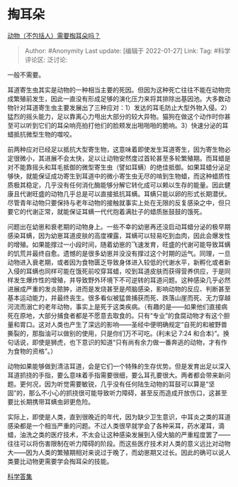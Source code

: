 # 掏耳朵
[动物（不包括人）需要掏耳朵吗？](https://www.zhihu.com/question/285682081/answer/445218498)

> Author: #Anonymity
> Last update: [编辑于 2022-01-27]
> Link:
> Tag: #科学
> 评论区:
> 泛讨论:

一般不需要。

耳道寄生虫其实是动物的一种相当主要的死因。但因为这种死亡往往不能在动物完成繁殖前发生，因此一直没有形成足够的演化压力来将其排除出基因池。大多数动物针对耳道寄生虫主要发展出了三种应对：1）发达的耳毛防止大型外物入侵。2）猛烈的摇头能力，足以靠离心力甩出大部分的较大异物。猫狗在做这个动作时你甚至可以听到它们的耳朵响亮拍打他们的脸颊发出啪啪啪的脆响。3）快速分泌的耳蜡抵抗微型生物的噬咬。

前两种应对已经足以抵抗大型寄生物，这意味着即使发生耳道寄生，因为寄生物必定很微小，其进展不会太快，足以让动物安然度过首轮甚至多轮繁殖期。而耳蜡是对不能靠摇头和耳毛抵御的微型寄生虫（譬如耳螨）的绝佳抵御。如果耳蜡分泌足够快，就能保证成功寄生到耳道中的微小寄生虫无尽的啃到生物蜡，而这种蜡质性质极其稳定，几乎没有任何消化酶能够分解它转化成可以赖以生存的能量。因此健康且代谢旺盛的动物几乎总是可以直接抵抗耳螨。耳螨只能以卵的形式长期潜伏。尽管青年动物只要保持与老年动物的接触就事实上处在无限的反复感染之中，但只要它的代谢正常，就能保证耳螨一代代抱着满肚子的蜡质胀鼓鼓的饿死。

问题出在幼崽和衰老期的动物身上。一些不幸的幼崽再还没启动耳蜡分泌的极早期感染耳螨，因为幼崽耳道皮肤的高度裸露，耳螨可以轻易吃到血肉，因此会爆发性的增殖。如果能撑过一小段时间，随着幼崽的飞速发育，旺盛的代谢可能导致耳螨的饥荒并最终自愈。遗憾的是很多幼崽并没没有撑过这个时期的运气。同理，一旦动物进入衰老期，或者因为食物匮乏导致身体进入较低的代谢水平，新孵化或者新入侵的耳螨也同样可能在饿死前咬穿耳蜡，咬到耳道皮肤而获得营养供应，于是同样发生爆炸性的增殖，并导致野外环境下不可逆转的耳道问题。这种感染几乎必然进展成严重的发炎脓肿，进而是发烧甚至是颅脑感染，影响动物的反应、判断甚至基本运动能力，并最终丧生。很多看似被猛兽捕获而死、跌落山崖而死、无力穿越河流而溺亡的老年动物，事实上是死于这类疾病。（有趣的是——如果他们直接病死在原地，大部分捕食者都是不愿意去取食的。只有“专业”的食腐动物才有这个胆量和胃口。这对人类也产生了深远的影响——圣经中便明确规定“自死的和被野兽撕裂的，那脂油可以做别的使用，只是你们万不可吃。(利未记 7:24 和合本)”。换句话说，即使是狮虎，也下意识的知道“只有尚有余力做一番奔逃的动物，才有作为食物的资格”。）

动物如果能够做到清洁耳道，会是它们一个特殊的生存优势。但是发育出足以深入耳道抓挠的手指，要么意味着手指需要很细，要么耳孔要很大。两者都会带来新问题。更何况，因为听觉需要敏锐，几乎没有任何陆生动物的耳鼓可以算是“坚固”的，那么不小心的抓挠很可能导致听力障碍，甚至反而造成开放伤口，这甚至要比长期携带耳螨虫卵更危险。

实际上，即使是人类，直到很晚近的年代，因为缺少卫生意识，中耳炎之类的耳道感染都是一个相当严重的问题。不过人类很早就学会了各种采耳，药水灌耳，滴蜡，油洗之类的医疗技术，不太会让这种感染发展到入侵大脑的严重程度罢了——往往可以将伤害限制在听力障碍的阶段。而这些医疗技术对人类的意义远比对动物大——因为人类的繁殖期相对来说过于晚了，而幼崽期又过长。因此的确可以说人类要比动物更需要学会掏耳朵的技能。

[科学答集](https://zhihu.com/collection/304168613)

